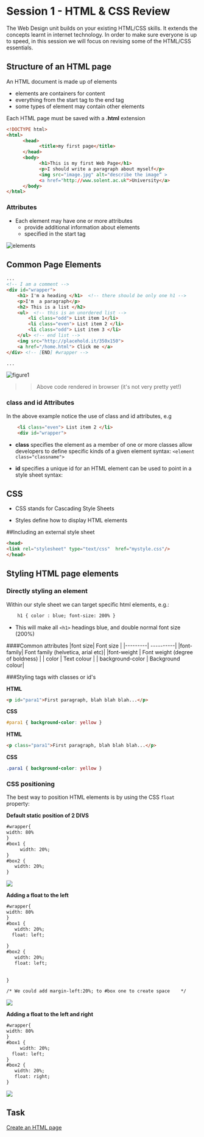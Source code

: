 # Session 1  - HTML & CSS Review

The Web Design unit builds on your existing HTML/CSS skills. It extends the concepts learnt in internet technology. In order to make sure everyone is up to speed, in this session we will focus on revising some of the HTML/CSS essentials. 

## Structure of an HTML page

An HTML document is made up of elements
 
 - elements are containers for content
 - everything from the start tag to the end tag
 - some types of element may contain other elements

Each HTML page must be saved with a **.html** extension

```html 
<!DOCTYPE html>
<html>
      <head>
			<title>my first page</title>
      </head>
      <body>
			<h1>This is my first Web Page</h1>
			<p>I should write a paragraph about myself</p>
			<img src="image.jpg" alt="describe the image” >
			<a href="http://www.solent.ac.uk">University</a>
      </body>
</html>

```

### Attributes 

 - Each element may have one or more attributes
	- provide additional information about elements
   - specified in the start tag

![elements](assets/elements.png)

## Common Page Elements 

```html
...
<!-- I am a comment --> 
<div id="wrapper"> 
	<h1> I'm a heading </h1>  <!-- there should be only one h1 -->
	<p>I'm  a paragraph</p>
	<h2> This is a list </h2>
	<ul>  <!-- this is an unordered list -->
		<li class="odd"> List item 1</li>
		<li class="even"> List item 2 </li>
		<li class="odd"> List item 3 </li>
	</ul> <!-- end list -->	
	<img src="http://placehold.it/350x150">
	<a href="/home.html"> Click me </a> 
</div> <!-- [END] #wrapper --> 

...
```

![figure1](assets/figure1.png)

>> Above code rendered in browser (it's not very pretty yet!)


### class and id Attributes

In the above example notice the use of class and id attributes, e.g

```html 
	<li class="even"> List item 2 </li>
	<div id="wrapper"> 
```

- **class** specifies the element as a member of one or more classes 
allow developers to define specific kinds of a given element
syntax:   `<element class="classname">`


- **id** specifies a unique id for an HTML element
can be used to point in a style sheet
syntax: <element id="id">

## CSS 

- CSS stands for Cascading Style Sheets 

- Styles define how to display HTML elements


##Including an external style sheet 

```html
<head>
<link rel="stylesheet" type="text/css"  href="mystyle.css"/>
</head>
```

## Styling HTML page elements 


### Directly styling an element 

Within our style sheet we can target specific html elements, e.g.:

```html 
 	h1 { color : blue; font-size: 200% } 
```

- This will make all `<h1>` headings blue, and double normal font size (200%)

####Common attributes 
|font size| Font size |
|---------| ----------|
|font-family| Font family (helvetica, arial etc)|
|font-weight | Font weight (degree of boldness) |
| color | Text colour |
| background-color | 	Background colour|


###Styling tags with classes or id's 

**HTML**

```html
<p id="para1">First paragraph, blah blah blah...</p>
```

**CSS**

```css
#para1 { background-color: yellow }
```


**HTML**

```html
<p class="para1">First paragraph, blah blah blah...</p>
```


**CSS**

```css
.para1 { background-color: yellow }
```



### CSS positioning 

The best way to position HTML elements is by using the CSS `float`
property:

**Default static position of 2 DIVS**

```html
#wrapper{
width: 80%
}
#box1 {
     width: 20%;
}
#box2 {   
   width: 20%;   
}
```

![](assets/normal.png)



**Adding a float to the left**

```html
#wrapper{
width: 80%
}
#box1 {
   width: 20%;
  float: left;
  
}
#box2 {   
   width: 20%; 
   float: left; 
   
     
}

/* We could add margin-left:20%; to #box one to create space 	*/

```

![](assets/floatedleft.png)



**Adding a float to the left and right**

```html
#wrapper{
width: 80%
}
#box1 {
     width: 20%;
  float: left;
}
#box2 {   
   width: 20%; 
   float: right;   
}

```

![](assets/floatleftandright.png)

## Task

[Create an HTML page](task.md)




